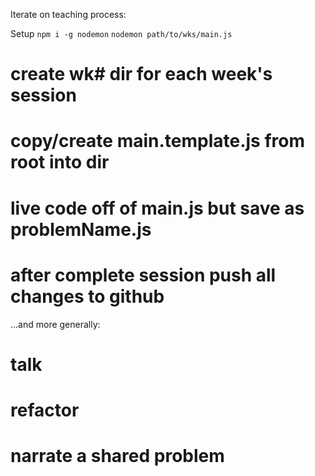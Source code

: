Iterate on teaching process:

Setup
`npm i -g nodemon`
`nodemon path/to/wks/main.js`

# create wk# dir for each week's session
# copy/create main.template.js from root into dir
# live code off of main.js but save as problemName.js
# after complete session push all changes to github

...and more generally:
# talk
# refactor
# narrate a shared problem
